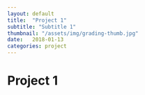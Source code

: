 ```yaml
---
layout: default
title:  "Project 1"
subtitle: "Subtitle 1"
thumbnail: "/assets/img/grading-thumb.jpg"
date:   2018-01-13
categories: project
---
```

<h1>Project 1</h1>
